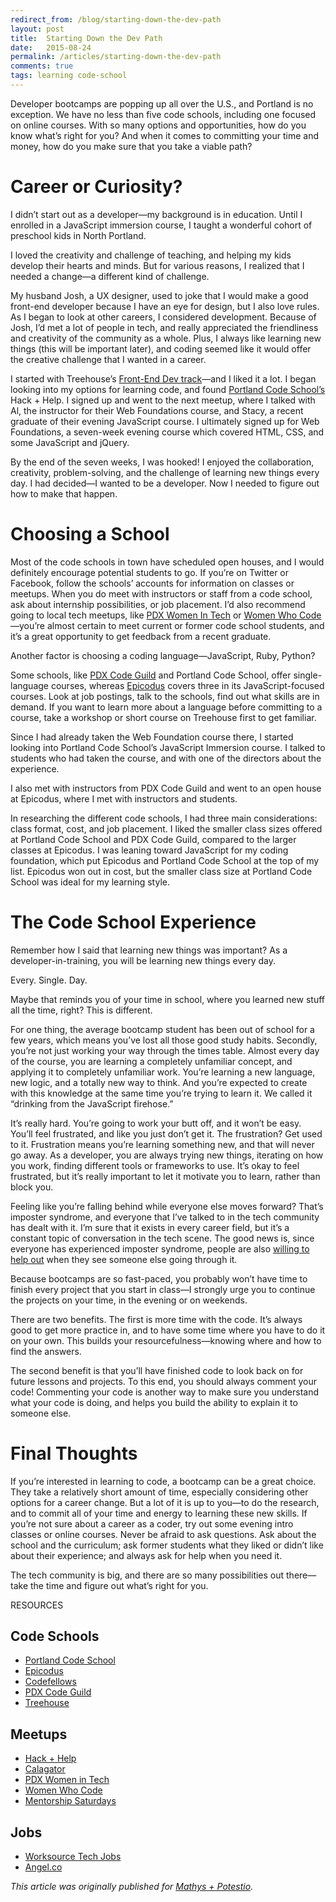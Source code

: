 ```yaml
---
redirect_from: /blog/starting-down-the-dev-path
layout: post
title:  Starting Down the Dev Path
date:   2015-08-24
permalink: /articles/starting-down-the-dev-path
comments: true
tags: learning code-school
---
```


Developer bootcamps are popping up all over the U.S., and Portland is no exception. We have no less than five code schools, including one focused on online courses. With so many options and opportunities, how do you know what’s right for you? And when it comes to committing your time and money, how do you make sure that you take a viable path?

# Career or Curiosity?

I didn’t start out as a developer—my background is in education. Until I enrolled in a JavaScript immersion course, I taught a wonderful cohort of preschool kids in North Portland.

I loved the creativity and challenge of teaching, and helping my kids develop their hearts and minds. But for various reasons, I realized that I needed a change—a different kind of challenge.

My husband Josh, a UX designer, used to joke that I would make a good front-end developer because I have an eye for design, but I also love rules. As I began to look at other careers, I considered development. Because of Josh, I’d met a lot of people in tech, and really appreciated the friendliness and creativity of the community as a whole. Plus, I always like learning new things (this will be important later), and coding seemed like it would offer the creative challenge that I wanted in a career.

I started with Treehouse’s [Front-End Dev track](http://teamtreehouse.com/tracks/front-end-web-development)—and I liked it a lot. I began looking into my options for learning code, and found [Portland Code School’s](http://www.portlandcodeschool.com/) Hack + Help. I signed up and went to the next meetup, where I talked with Al, the instructor for their Web Foundations course, and Stacy, a recent graduate of their evening JavaScript course. I ultimately signed up for Web Foundations, a seven-week evening course which covered HTML, CSS, and some JavaScript and jQuery.

By the end of the seven weeks, I was hooked! I enjoyed the collaboration, creativity, problem-solving, and the challenge of learning new things every day. I had decided—I wanted to be a developer. Now I needed to figure out how to make that happen.

# Choosing a School

Most of the code schools in town have scheduled open houses, and I would definitely encourage potential students to go. If you’re on Twitter or Facebook, follow the schools’ accounts for information on classes or meetups. When you do meet with instructors or staff from a code school, ask about internship possibilities, or job placement. I’d also recommend going to local tech meetups, like [PDX Women In Tech](http://www.pdxwit.org/) or [Women Who Code](https://www.womenwhocode.com/)—you’re almost certain to meet current or former code school students, and it’s a great opportunity to get feedback from a recent graduate.

Another factor is choosing a coding language—JavaScript, Ruby, Python?

Some schools, like [PDX Code Guild](https://pdxcodeguild.com/) and Portland Code School, offer single-language courses, whereas [Epicodus](http://www.epicodus.com/) covers three in its JavaScript-focused courses. Look at job postings, talk to the schools, find out what skills are in demand. If you want to learn more about a language before committing to a course, take a workshop or short course on Treehouse first to get familiar.

Since I had already taken the Web Foundation course there, I started looking into Portland Code School’s JavaScript Immersion course. I talked to students who had taken the course, and with one of the directors about the experience.

I also met with instructors from PDX Code Guild and went to an open house at Epicodus, where I met with instructors and students.

In researching the different code schools, I had three main considerations: class format, cost, and job placement. I liked the smaller class sizes offered at Portland Code School and PDX Code Guild, compared to the larger classes at Epicodus. I was leaning toward JavaScript for my coding foundation, which put Epicodus and Portland Code School at the top of my list. Epicodus won out in cost, but the smaller class size at Portland Code School was ideal for my learning style.

# The Code School Experience

Remember how I said that learning new things was important? As a developer-in-training, you will be learning new things every day.

Every. Single. Day.

Maybe that reminds you of your time in school, where you learned new stuff all the time, right? This is different.

For one thing, the average bootcamp student has been out of school for a few years, which means you’ve lost all those good study habits. Secondly, you’re not just working your way through the times table. Almost every day of the course, you are learning a completely unfamiliar concept, and applying it to completely unfamiliar work. You’re learning a new language, new logic, and a totally new way to think. And you’re expected to create with this knowledge at the same time you’re trying to learn it. We called it “drinking from the JavaScript firehose.”

It’s really hard. You’re going to work your butt off, and it won’t be easy. You’ll feel frustrated, and like you just don’t get it. The frustration? Get used to it. Frustration means you’re learning something new, and that will never go away. As a developer, you are always trying new things, iterating on how you work, finding different tools or frameworks to use. It’s okay to feel frustrated, but it’s really important to let it motivate you to learn, rather than block you.

Feeling like you’re falling behind while everyone else moves forward? That’s imposter syndrome, and everyone that I’ve talked to in the tech community has dealt with it. I’m sure that it exists in every career field, but it’s a constant topic of conversation in the tech scene. The good news is, since everyone has experienced imposter syndrome, people are also [willing to help out](https://storify.com/angelariggs/imposter-syndrome-55ce4fba1fdd573c4de09933) when they see someone else going through it.

Because bootcamps are so fast-paced, you probably won’t have time to finish every project that you start in class—I strongly urge you to continue the projects on your time, in the evening or on weekends.

There are two benefits. The first is more time with the code. It’s always good to get more practice in, and to have some time where you have to do it on your own. This builds your resourcefulness—knowing where and how to find the answers.

The second benefit is that you’ll have finished code to look back on for future lessons and projects. To this end, you should always comment your code! Commenting your code is another way to make sure you understand what your code is doing, and helps you build the ability to explain it to someone else.

# Final Thoughts

If you’re interested in learning to code, a bootcamp can be a great choice. They take a relatively short amount of time, especially considering other options for a career change. But a lot of it is up to you—to do the research, and to commit all of your time and energy to learning these new skills. If you’re not sure about a career as a coder, try out some evening intro classes or online courses. Never be afraid to ask questions. Ask about the school and the curriculum; ask former students what they liked or didn’t like about their experience; and always ask for help when you need it.

The tech community is big, and there are so many possibilities out there—take the time and figure out what’s right for you.

RESOURCES

## Code Schools
* [Portland Code School](http://www.portlandcodeschool.com/)
* [Epicodus](http://www.epicodus.com/)
* [Codefellows](http://www.codefellows.org/locations/learn-to-code-in-portland)
* [PDX Code Guild](https://pdxcodeguild.com/)
* [Treehouse](https://teamtreehouse.com/)

## Meetups
* [Hack + Help](http://www.meetup.com/Portland-Code-School-Learning-and-Development-Group/)
* [Calagator](http://calagator.org/)
* [PDX Women in Tech](http://www.pdxwit.org/)
* [Women Who Code](https://www.womenwhocode.com/portland)
* [Mentorship Saturdays](http://www.meetup.com/Mentorship-Saturdays/)

## Jobs
* [Worksource Tech Jobs](http://portlandtech.org/)
* [Angel.co](https://angel.co/portland/jobs)

*This article was originally published for [Mathys + Potestio](http://mathys-potestio.com/want-to-be-a-developer-where-to-start-and-what-to-expect/).*

